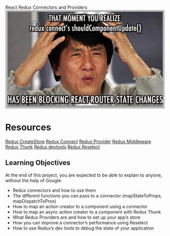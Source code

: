 React Redux Connectors and Providers
![alt text](image.png)

# Resources

[Redux CreateStore](https://react-redux.js.org/api/connect)
[Redux Connect](https://react-redux.js.org/api/connect)
[Redux Provider](https://react-redux.js.org/api/provider)
[Redux Middleware](https://redux.js.org/tutorials/fundamentals/part-4-store#middleware)
[Redux Thunk](https://github.com/reduxjs/redux-thunk)
[Redux devtools](https://chromewebstore.google.com/detail/redux-devtools/lmhkpmbekcpmknklioeibfkpmmfibljd?hl=en)
[Redux Reselect](https://github.com/reduxjs/reselect)

## Learning Objectives
At the end of this project, you are expected to be able to explain to anyone, without the help of Google:

* Redux connectors and how to use them
* The different functions you can pass to a connector (mapStateToProps, mapDispatchToPros)
* How to map an action creator to a component using a connector
* How to map an async action creator to a component with Redux Thunk
* What Redux Providers are and how to set up your app’s store
* How you can improve a connector’s performance using Reselect
* How to use Redux’s dev tools to debug the state of your application
